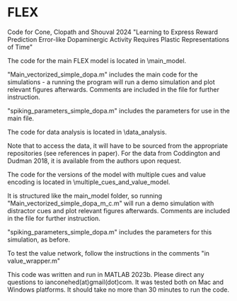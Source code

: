 # FLEX
Code for Cone, Clopath and Shouval 2024 "Learning to Express Reward Prediction Error-like Dopaminergic Activity Requires Plastic Representations of Time"

The code for the main FLEX model is located in \main_model.

"Main_vectorized_simple_dopa.m" includes the main code for the simulations - a running the program will run a demo simulation and plot relevant figures afterwards. Comments are included in the file for further instruction.

"spiking_parameters_simple_dopa.m" includes the parameters for use in the main file.

The code for data analysis is located in \data_analysis.

Note that to access the data, it will have to be sourced from the appropriate repositories (see references in paper). For the data from Coddington and Dudman 2018, it is available from the authors upon request.

The code for the versions of the model with multiple cues and value encoding is located in \multiple_cues_and_value_model.

It is structured like the main_model folder, so running "Main_vectorized_simple_dopa_m_c.m" will run a demo simulation with distractor cues and plot relevant figures afterwards. Comments are included in the file for further instruction.

"spiking_parameters_simple_dopa.m" includes the parameters for this simulation, as before.

To test the value network, follow the instructions in the comments "in value_wrapper.m"

This code was written and run in MATLAB 2023b. Please direct any questions to ianconehed(at)gmail(dot)com. It was tested both on Mac and Windows platforms. It should take no more than 30 minutes to run the code.